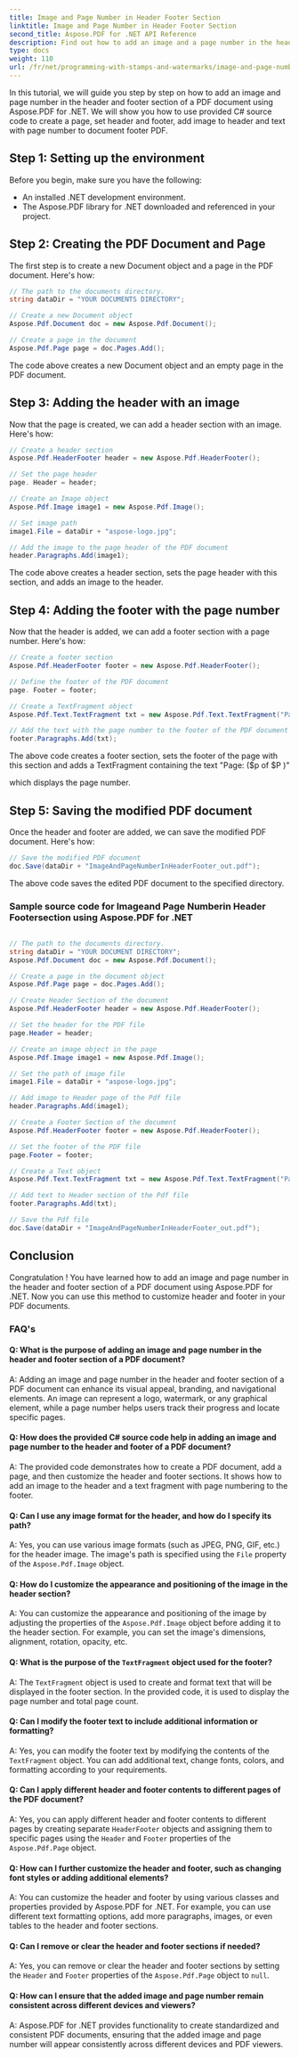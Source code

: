 ```yaml
---
title: Image and Page Number in Header Footer Section
linktitle: Image and Page Number in Header Footer Section
second_title: Aspose.PDF for .NET API Reference
description: Find out how to add an image and a page number in the header and footer of a PDF document with Aspose.
type: docs
weight: 110
url: /fr/net/programming-with-stamps-and-watermarks/image-and-page-number-in-header-footer-section/
---
```

In this tutorial, we will guide you step by step on how to add an image and page number in the header and footer section of a PDF document using Aspose.PDF for .NET. We will show you how to use provided C# source code to create a page, set header and footer, add image to header and text with page number to document footer PDF.

## Step 1: Setting up the environment

Before you begin, make sure you have the following:

- An installed .NET development environment.
- The Aspose.PDF library for .NET downloaded and referenced in your project.

## Step 2: Creating the PDF Document and Page

The first step is to create a new Document object and a page in the PDF document. Here's how:

```csharp
// The path to the documents directory.
string dataDir = "YOUR DOCUMENTS DIRECTORY";

// Create a new Document object
Aspose.Pdf.Document doc = new Aspose.Pdf.Document();

// Create a page in the document
Aspose.Pdf.Page page = doc.Pages.Add();
```

The code above creates a new Document object and an empty page in the PDF document.

## Step 3: Adding the header with an image

Now that the page is created, we can add a header section with an image. Here's how:

```csharp
// Create a header section
Aspose.Pdf.HeaderFooter header = new Aspose.Pdf.HeaderFooter();

// Set the page header
page. Header = header;

// Create an Image object
Aspose.Pdf.Image image1 = new Aspose.Pdf.Image();

// Set image path
image1.File = dataDir + "aspose-logo.jpg";

// Add the image to the page header of the PDF document
header.Paragraphs.Add(image1);
```

The code above creates a header section, sets the page header with this section, and adds an image to the header.

## Step 4: Adding the footer with the page number

Now that the header is added, we can add a footer section with a page number. Here's how:

```csharp
// Create a footer section
Aspose.Pdf.HeaderFooter footer = new Aspose.Pdf.HeaderFooter();

// Define the footer of the PDF document
page. Footer = footer;

// Create a TextFragment object
Aspose.Pdf.Text.TextFragment txt = new Aspose.Pdf.Text.TextFragment("Page: ($p of $P)");

// Add the text with the page number to the footer of the PDF document
footer.Paragraphs.Add(txt);
```

The above code creates a footer section, sets the footer of the page with this section and adds a TextFragment containing the text "Page: ($p of $P )"

  which displays the page number.

## Step 5: Saving the modified PDF document

Once the header and footer are added, we can save the modified PDF document. Here's how:

```csharp
// Save the modified PDF document
doc.Save(dataDir + "ImageAndPageNumberInHeaderFooter_out.pdf");
```

The above code saves the edited PDF document to the specified directory.

### Sample source code for Imageand Page Numberin Header Footersection using Aspose.PDF for .NET 
```csharp

// The path to the documents directory.
string dataDir = "YOUR DOCUMENT DIRECTORY";
Aspose.Pdf.Document doc = new Aspose.Pdf.Document();

// Create a page in the document object
Aspose.Pdf.Page page = doc.Pages.Add();

// Create Header Section of the document
Aspose.Pdf.HeaderFooter header = new Aspose.Pdf.HeaderFooter();

// Set the header for the PDF file
page.Header = header;

// Create an image object in the page
Aspose.Pdf.Image image1 = new Aspose.Pdf.Image();

// Set the path of image file
image1.File = dataDir + "aspose-logo.jpg";

// Add image to Header page of the Pdf file
header.Paragraphs.Add(image1);

// Create a Footer Section of the document
Aspose.Pdf.HeaderFooter footer = new Aspose.Pdf.HeaderFooter();

// Set the footer of the PDF file
page.Footer = footer;

// Create a Text object
Aspose.Pdf.Text.TextFragment txt = new Aspose.Pdf.Text.TextFragment("Page: ($p of $P ) ");

// Add text to Header section of the Pdf file
footer.Paragraphs.Add(txt);

// Save the Pdf file
doc.Save(dataDir + "ImageAndPageNumberInHeaderFooter_out.pdf");

```

## Conclusion

Congratulation ! You have learned how to add an image and page number in the header and footer section of a PDF document using Aspose.PDF for .NET. Now you can use this method to customize header and footer in your PDF documents.

### FAQ's

#### Q: What is the purpose of adding an image and page number in the header and footer section of a PDF document?

A: Adding an image and page number in the header and footer section of a PDF document can enhance its visual appeal, branding, and navigational elements. An image can represent a logo, watermark, or any graphical element, while a page number helps users track their progress and locate specific pages.

#### Q: How does the provided C# source code help in adding an image and page number to the header and footer of a PDF document?

A: The provided code demonstrates how to create a PDF document, add a page, and then customize the header and footer sections. It shows how to add an image to the header and a text fragment with page numbering to the footer.

#### Q: Can I use any image format for the header, and how do I specify its path?

A: Yes, you can use various image formats (such as JPEG, PNG, GIF, etc.) for the header image. The image's path is specified using the `File` property of the `Aspose.Pdf.Image` object.

#### Q: How do I customize the appearance and positioning of the image in the header section?

A: You can customize the appearance and positioning of the image by adjusting the properties of the `Aspose.Pdf.Image` object before adding it to the header section. For example, you can set the image's dimensions, alignment, rotation, opacity, etc.

#### Q: What is the purpose of the `TextFragment` object used for the footer?

A: The `TextFragment` object is used to create and format text that will be displayed in the footer section. In the provided code, it is used to display the page number and total page count.

#### Q: Can I modify the footer text to include additional information or formatting?

A: Yes, you can modify the footer text by modifying the contents of the `TextFragment` object. You can add additional text, change fonts, colors, and formatting according to your requirements.

#### Q: Can I apply different header and footer contents to different pages of the PDF document?

A: Yes, you can apply different header and footer contents to different pages by creating separate `HeaderFooter` objects and assigning them to specific pages using the `Header` and `Footer` properties of the `Aspose.Pdf.Page` object.

#### Q: How can I further customize the header and footer, such as changing font styles or adding additional elements?

A: You can customize the header and footer by using various classes and properties provided by Aspose.PDF for .NET. For example, you can use different text formatting options, add more paragraphs, images, or even tables to the header and footer sections.

#### Q: Can I remove or clear the header and footer sections if needed?

A: Yes, you can remove or clear the header and footer sections by setting the `Header` and `Footer` properties of the `Aspose.Pdf.Page` object to `null`.

#### Q: How can I ensure that the added image and page number remain consistent across different devices and viewers?

A: Aspose.PDF for .NET provides functionality to create standardized and consistent PDF documents, ensuring that the added image and page number will appear consistently across different devices and PDF viewers.